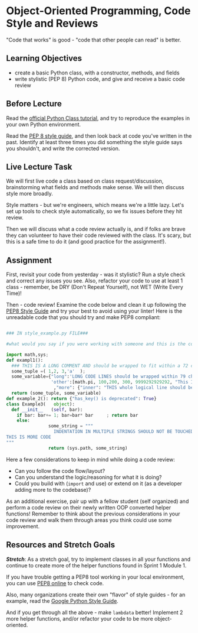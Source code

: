 # Object-Oriented Programming, Code Style and Reviews

"Code that works" is good - "code that other people can read" is better.

## Learning Objectives

- create a basic Python class, with a constructor, methods, and fields
- write stylistic (PEP 8) Python code, and give and receive a basic code review

## Before Lecture

Read the [official Python Class
tutorial](https://docs.python.org/3/tutorial/classes.html), and try to reproduce
the examples in your own Python environment.

Read the [PEP 8 style guide](https://pep8.org/), and then look back at code
you've written in the past. Identify at least three times you did something the
style guide says you shouldn't, and write the corrected version.

## Live Lecture Task

We will first live code a class based on class request/discussion, brainstorming
what fields and methods make sense. We will then discuss style more broadly.

Style matters - but we're engineers, which means we're a little lazy. Let's set
up tools to check style automatically, so we fix issues before they hit review.

Then we will discuss what a code review actually is, and if folks are brave they
can volunteer to have their code reviewed with the class. It's scary, but this
is a safe time to do it (and good practice for the assignment!).

## Assignment

First, revisit your code from yesterday - was it stylistic? Run a style check 
and correct any issues you see. Also, refactor your code
to use at least 1 class - remember, be DRY (Don't Repeat Yourself), not WET
(Write Every Time)!

Then - code review! Examine the code below and clean it up following the [PEP8 Style Guide](https://pep8.org/) 
and try your best to avoid using your linter! Here is the unreadable code that you should try and 
make PEP8 compliant: 

```python

### IN style_example.py FILE###

#what would you say if you were working with someone and this is the code they gave you?

import math,sys;
def exampl1():
  ### THIS IS A LONG COMMENT AND should be wrapped to fit within a 72 character limit
  some_tuple =( 1,2, 3,'a'  );
  some_variable={"long":'LONG CODE LINES should be wrapped within 79 character to prevent page cutoff stuff',
                 'other':[math.pi, 100,200, 300, 9999292929292, "This IS a long string that looks gross and goes beyond what it should"]
                  ,"more": {"inner": "THIS whole logical line should be wrapped"}, "data": [444,5555,222,3,3,4,4,5,5,5,5,5,5,5]}
  return (some_tuple, some_variable)
def example_2(): return {"has_key() is deprecated": True}
class Example3(   object):
  def __init__   (self, bar):
    if bar: bar+= 1; bar=bar* bar     ; return bar
    else:
                some_string = """
                  INDENTATION IN MULTIPLE STRINGS SHOULD NOT BE TOUCHED only actual code should be reindented,
THIS IS MORE CODE
"""
                return (sys.path, some_string)
```

Here a few considerations to keep in mind while doing a code review:
- Can you follow the code flow/layout?
- Can you understand the logic/reasoning for what it is doing?
- Could you build with (`import` and use) or extend on it (as a developer adding
  more to the codebase)?
  
As an additional exercise, pair up with a fellow student (self organized) and perform a code review on their
newly written OOP converted helper functions! Remember to think about the previous considerations in your code review
and walk them through areas you think could use some improvement. 


## Resources and Stretch Goals

***Stretch***: As a stretch goal, try to implement classes in all your functions and continue to create more of the 
helper functions found in Sprint 1 Module 1.

If you have trouble getting a PEP8 tool working in your local environment, you
can use [PEP8 online](http://pep8online.com/) to check code.

Also, many organizations create their own "flavor" of style guides - for an example,
read the
[Google Python Style Guide](https://google.github.io/styleguide/pyguide.html).

And if you get through all the above - make `lambdata` better! Implement 2 more
helper functions, and/or refactor your code to be more object-oriented.

